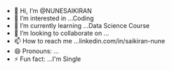 - 👋 Hi, I’m @NUNESAIKIRAN
- 👀 I’m interested in ...Coding
- 🌱 I’m currently learning ...Data Science Course
- 💞️ I’m looking to collaborate on ...
- 📫 How to reach me ...linkedin.com/in/saikiran-nune
- 😄 Pronouns: ...
- ⚡ Fun fact: ...I'm Single

<!---
NUNE SAI/NUNE SAI is a ✨ special ✨ repository because its `README.md` (this file) appears on your GitHub profile.
You can click the Preview link to take a look at your changes.
--->
